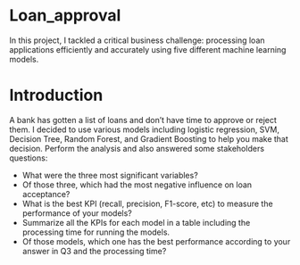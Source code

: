 # Loan_approval
In this project, I tackled a critical business challenge: processing loan applications efficiently and accurately using five different machine learning models.

# Introduction
A bank has gotten a list of loans and don’t have time to approve or reject them. I decided to use various models including logistic regression, SVM, Decision Tree, Random Forest, and Gradient Boosting to help you make that decision. Perform the analysis and also answered some stakeholders questions:

* What were the three most significant variables?
* Of those three, which had the most negative influence on loan acceptance?
* What is the best KPI (recall, precision, F1-score, etc) to measure the performance of your models?
* Summarize all the KPIs for each model in a table including the processing time for running the models.
* Of those models, which one has the best performance according to your answer in Q3 and the processing time?
